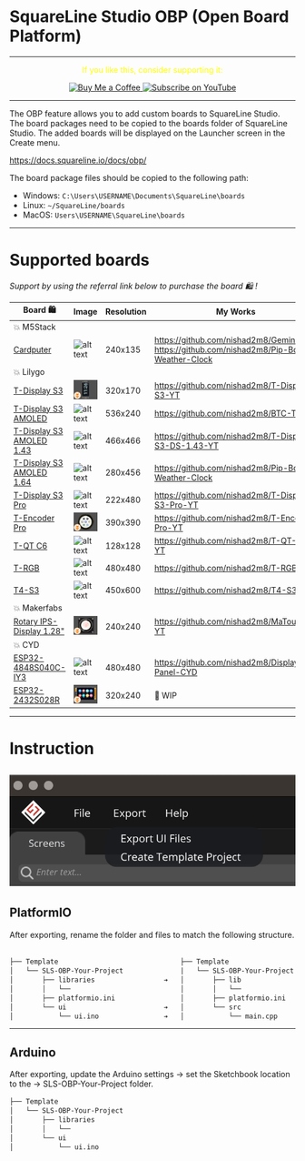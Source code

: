 
# SquareLine Studio OBP (Open Board Platform)


---
<p align="center">
  <span style="color: yellow;">If you like this, consider supporting it:</span>
</p>

<p align="center">
  <a href="https://www.buymeacoffee.com/nishad2m8" target="_blank">
    <img src="https://cdn.buymeacoffee.com/buttons/v2/default-yellow.png" alt="Buy Me a Coffee" style="height: 35px;">
  </a>
  <a href="https://www.youtube.com/channel/UCV_35rUyf4N5mHZXaxaFKiQ" target="_blank">
    <img src="https://img.shields.io/badge/Subscribe%20on%20YouTube-FF0000?style=flat&logo=youtube" alt="Subscribe on YouTube" style="height: 35px;">
  </a>
</p>

---
The OBP feature allows you to add custom boards to SquareLine Studio. The board packages need to be copied to the boards folder of SquareLine Studio. The added boards will be displayed on the Launcher screen in the Create menu.

https://docs.squareline.io/docs/obp/ 

The board package files should be copied to the following path:

- Windows: ```C:\Users\USERNAME\Documents\SquareLine\boards```
- Linux: ```~/SquareLine/boards```
- MacOS: ```Users\USERNAME\SquareLine\boards```

---



# Supported boards

_Support by using the referral link below to purchase the board 🛍️ !_

| Board 🛍️ | Image | Resolution | My Works |
|-----------------|-----------------|-----------------|-----------------|
|💥 M5Stack |
|[Cardputer](https://s.click.aliexpress.com/e/_DnK2GNR)|![alt text](M5Stack/Cardputer/cardputer.png) |240x135| https://github.com/nishad2m8/GeminiPuter <br> https://github.com/nishad2m8/Pip-Boy-Weather-Clock |
|💥 Lilygo|
| [T-Display S3](https://s.click.aliexpress.com/e/_EyapYZJ)  | ![alt text](Lilygo/t-display-s3/t-display-s3.png) | 320x170  | https://github.com/nishad2m8/T-Display-S3-YT |
| [T-Display S3 AMOLED](https://s.click.aliexpress.com/e/_EJvcv3n)  | ![alt text](Lilygo/t-display-s3-amoled/t-display-s3-amoled.png) | 536x240  | https://github.com/nishad2m8/BTC-Ticker |
| [T-Display S3 AMOLED 1.43](https://s.click.aliexpress.com/e/_oo8DcLv)  |![alt text](Lilygo/t-display-s3-amoled-1.43/t-display-s3-amoled-1.43.png) | 466x466  | https://github.com/nishad2m8/T-Display-S3-DS-1.43-YT|
| [T-Display S3 AMOLED 1.64](https://s.click.aliexpress.com/e/_oFH1351)  | ![alt text](Lilygo/t-display-s3-amoled-1.64/t-display-s3-amoled-1.64.png) | 280x456  |https://github.com/nishad2m8/Pip-Boy-Weather-Clock |
| [T-Display S3 Pro](https://s.click.aliexpress.com/e/_onH08Ub)  | ![alt text](Lilygo/t-display-s3-pro/t-display-s3-pro.png) | 222x480  | https://github.com/nishad2m8/T-Display-S3-Pro-YT|
| [T-Encoder Pro](https://s.click.aliexpress.com/e/_mOAGaVW)  | ![alt text](Lilygo/t-encoder-pro/t-encoder-pro.png) | 390x390  | https://github.com/nishad2m8/T-Encode-Pro-YT |
| [T-QT C6](https://s.click.aliexpress.com/e/_DEoEopt)  | ![alt text](Lilygo/t-qt-c6/t-qt-c6.png) | 128x128  | https://github.com/nishad2m8/T-QT-C6-YT |
| [T-RGB](https://s.click.aliexpress.com/e/_oDt7iPZ)  | ![alt text](Lilygo/t-rgb/t-rgb.png) | 480x480  | https://github.com/nishad2m8/T-RGB-YT |
| [T4-S3](https://s.click.aliexpress.com/e/_EwYC7m9)  | ![alt text](Lilygo/t4-s3/t4-s3.png) | 450x600  |https://github.com/nishad2m8/T4-S3-YT |
|💥 Makerfabs |
|[Rotary IPS-Display 1.28"](https://www.makerfabs.com/matouch-esp32-s3-rotaryips-display1-28-gc9a01.html)| ![alt text](<Makerfabs/MaTouch Rotary 1.28/MaTouch Rotary 1.28.png>) | 240x240 | https://github.com/nishad2m8/MaTouch-YT |
|💥 CYD|
|[ESP32-4848S040C-IY3](https://s.click.aliexpress.com/e/_EQ3RBgD)| ![alt text](<Display Panel CYD/4848S040C-IY3/4848S040C-IY3.png>) | 480x480 |https://github.com/nishad2m8/Display-Panel-CYD
|[ESP32-2432S028R](https://s.click.aliexpress.com/e/_Ddtuvi1)| ![alt text](<Display Panel CYD/2432S028R/2432S028R.png>) | 320x240 | 🚧 WIP


---

# Instruction

![alt text](00-Assets/SLS.png)
---

## PlatformIO

After exporting, rename the folder and files to match the following structure.


```

├── Template                              ├── Template
│   └── SLS-OBP-Your-Project              |   └── SLS-OBP-Your-Project
│       ├── libraries                 ➔   │       ├── lib
│       │   └──                           │       │   └── 
│       ├── platformio.ini                │       ├── platformio.ini
│       └── ui                        ➔   │       └── src
│           └── ui.ino                ➔   │           └── main.cpp
```
---

## Arduino
After exporting, update the Arduino settings → set the Sketchbook location to the →  SLS-OBP-Your-Project folder.

```plaintext
├── Template  
│   └── SLS-OBP-Your-Project   
│       ├── libraries             
│       │   └──                          
│       └── ui                        
│           └── ui.ino
```

